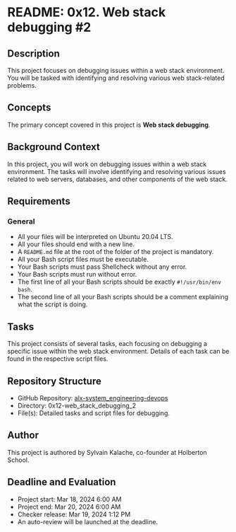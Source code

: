 # README: 0x12. Web stack debugging #2

## Description
This project focuses on debugging issues within a web stack environment. You will be tasked with identifying and resolving various web stack-related problems.

## Concepts
The primary concept covered in this project is **Web stack debugging**.

## Background Context
In this project, you will work on debugging issues within a web stack environment. The tasks will involve identifying and resolving various issues related to web servers, databases, and other components of the web stack.

## Requirements
### General
- All your files will be interpreted on Ubuntu 20.04 LTS.
- All your files should end with a new line.
- A `README.md` file at the root of the folder of the project is mandatory.
- All your Bash script files must be executable.
- Your Bash scripts must pass Shellcheck without any error.
- Your Bash scripts must run without error.
- The first line of all your Bash scripts should be exactly `#!/usr/bin/env bash`.
- The second line of all your Bash scripts should be a comment explaining what the script is doing.

## Tasks
This project consists of several tasks, each focusing on debugging a specific issue within the web stack environment. Details of each task can be found in the respective script files.

## Repository Structure
- GitHub Repository: [alx-system_engineering-devops](https://github.com/yourusername/alx-system_engineering-devops)
- Directory: 0x12-web_stack_debugging_2
- File(s): Detailed tasks and script files for debugging.

## Author
This project is authored by Sylvain Kalache, co-founder at Holberton School.

## Deadline and Evaluation
- Project start: Mar 18, 2024 6:00 AM
- Project end: Mar 20, 2024 6:00 AM
- Checker release: Mar 19, 2024 1:12 PM
- An auto-review will be launched at the deadline.
